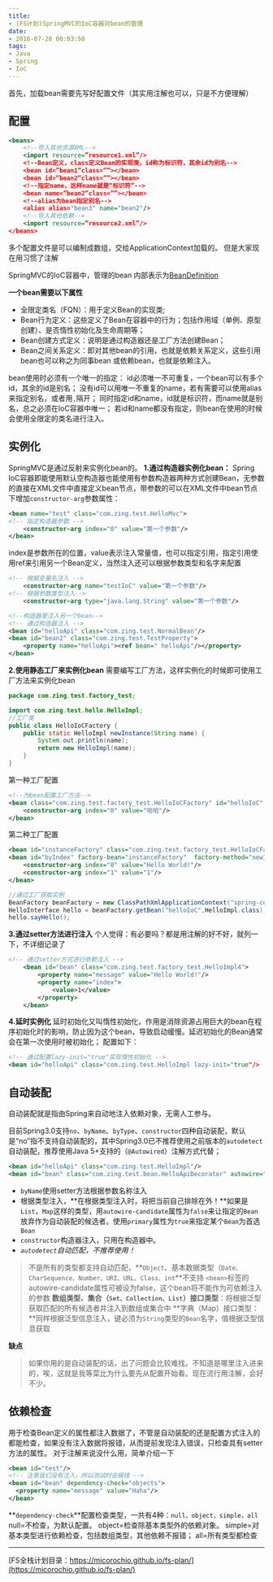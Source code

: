 ```yaml
---
title:
- (FS计划)SpringMVC的IoC容器对bean的管理
date:
- 2016-07-28 00:03:50
tags:
- Java
- Spring
- IoC
---
```


首先，加载bean需要先写好配置文件（其实用注解也可以，只是不方便理解）

## 配置

```xml
<beans>
    <!--导入其他资源XML-->
    <import resource=”resource1.xml”/>
    <!--Bean定义，class定义Bean的实现类，id称为标识符，其余id为别名-->
    <bean id=”bean1”class=””></bean>
    <bean id=”bean2”class=””></bean>
    <!--指定name，这样name就是“标识符”-->
    <bean name=”bean2”class=””></bean>
    <!--alias为bean指定别名-->
    <alias alias="bean3" name="bean2"/>
    <!--导入其他依赖-->
    <import resource=”resource2.xml”/>
</beans>
```

多个配置文件是可以编制成数组，交给ApplicationContext加载的。
但是大家现在用习惯了注解


SpringMVC的IoC容器中，管理的bean 内部表示为[BeanDefinition](https://github.com/spring-projects/spring-framework/blob/master/spring-beans%2Fsrc%2Fmain%2Fjava%2Forg%2Fspringframework%2Fbeans%2Ffactory%2Fconfig%2FBeanDefinition.java)
> 
**一个bean需要以下属性**
+ 全限定类名（FQN）：用于定义Bean的实现类;
+ Bean行为定义：这些定义了Bean在容器中的行为；包括作用域（单例、原型创建）、是否惰性初始化及生命周期等；
+ Bean创建方式定义：说明是通过构造器还是工厂方法创建Bean；
+ Bean之间关系定义：即对其他bean的引用，也就是依赖关系定义，这些引用bean也可以称之为同事bean 或依赖bean，也就是依赖注入。

bean使用时必须有一个唯一的指定：
id必须唯一不可重复，一个bean可以有多个id，其余的id是别名；
没有id可以用唯一不重复的name，若有需要可以使用alias来指定别名，或者用`,`隔开；
同时指定id和name，id就是标识符，而name就是别名，总之必须在IoC容器中唯一；
若id和name都没有指定，则bean在使用的时候会使用全限定的类名进行注入。

## 实例化
SpringMVC是通过反射来实例化bean的。
**1.通过构造器实例化bean：**
Spring IoC容器即能使用默认空构造器也能使用有参数构造器两种方式创建Bean，无参数的直接在XML文件中直接定义bean节点，带参数的可以在XML文件中bean节点下增加`constructor-arg`参数属性：
```xml
<bean name="test" class="com.zing.test.HelloMvc">
<!-- 指定构造器参数 -->
    <constructor-arg index="0" value="第一个参数"/>
</bean>
```
index是参数所在的位置，value表示注入常量值，也可以指定引用，指定引用使用ref来引用另一个Bean定义，当然注入还可以根据参数类型和名字来配置

```xml
<!-- 根据变量名注入 -->
    <constructor-arg name="testIoC" value="第一个参数"/>
<!-- 根据参数类型注入-->
    <constructor-arg type="java.lang.String" value="第一个参数"/>
```

```xml
<!--构造器里注入另一个bean-->
<!-- 通过构造器注入 -->
<bean id="helloApi" class="com.zing.test.NormalBean"/>
<bean id="bean2" class="com.zing.test.TestProperty">
    <property name="helloApi"><ref bean=" helloApi"/></property>
</bean>
```



**2.使用静态工厂来实例化bean**
需要编写工厂方法，这样实例化的时候即可使用工厂方法来实例化bean

```java
package com.zing.test.factory_test;

import com.zing.test.hello.HelloImpl;
//工厂类
public class HelloIoCFactory {
    public static HelloImpl newInstance(String name) {
        System.out.println(name);
        return new HelloImpl(name);
    }
}
```
第一种工厂配置

```xml
<!--为bean配置工厂方法-->
<bean class="com.zing.test.factory_test.HelloIoCFactory" id="helloIoC" factory-method="newInstance">
    <constructor-arg index="0" value="哈哈"/>
</bean>
```
第二种工厂配置

```xml
<bean id="instanceFactory" class="com.zing.test.factory_test.HelloIoCFactory"/>
<bean id="byIndex" factory-bean="instanceFactory"  factory-method="newInstance">
    <constructor-arg index="0" value="Hello World!"/>
    <constructor-arg index="1" value="1"/>
</bean>
```

```java
//通过工厂获取实例
BeanFactory beanFactory = new ClassPathXmlApplicationContext("spring-config.xml");
HelloInterface hello = beanFactory.getBean("helloIoC",HelloImpl.class);
hello.sayHello();
```

**3.通过setter方法进行注入**
个人觉得：有必要吗？都是用注解的好不好，就列一下，不详细记录了

```xml
<!-- 通过setter方式进行依赖注入 -->
    <bean id="bean" class="com.zing.test.factory_test.HelloImpl4">
        <property name="message" value="Hello World!"/>
        <property name="index">
            <value>1</value>
        </property>
    </bean>
```

**4.延时实例化**
延时初始化又叫惰性初始化，作用是消除资源占用巨大的bean在程序初始化时的影响，防止因为这个bean，导致启动缓慢。延迟初始化的Bean通常会在第一次使用时被初始化；
配置如下：
```xml
<!-- 通过配置lazy-init="true"实现惰性初始化 -->
<bean id="helloApi" class="com.zing.test.HelloImpl lazy-init="true"/>
```

## 自动装配
自动装配就是指由Spring来自动地注入依赖对象，无需人工参与。

目前Spring3.0支持`no`、`byName`、`byType`、`constructor`四种自动装配，默认是“no”指不支持自动装配的，其中Spring3.0已不推荐使用之前版本的`autodetect`自动装配，推荐使用Java 5+支持的（`@Autowired`）注解方式代替；

```xml
<bean id="helloApi" class="com.zing.test.HelloImpl"/>
<bean id="bean" class="com.zing.test.bean.HelloApiDecorator" autowire="byName"/>
```

+ `byName`使用setter方法根据参数名称注入
+ 根据类型注入，**在根据类型注入时，将把当前自己排除在外！**如果是`List`，`Map`这样的类型，用`autowire-candidate`属性为`false`来让指定的`Bean`放弃作为自动装配的候选者。使用`primary`属性为`true`来指定某个`Bean`为首选`Bean`
+ `constructor`构造器注入，只用在构造器中。
+ _`autodetect`自动匹配，不推荐使用！_

> 不是所有的类型都支持自动匹配，**`Object`、基本数据类型（`Date、CharSequence、Number、URI、URL、Class、int`**不支持
`<bean>`标签的autowire-candidate属性可被设为false，这个bean将不能作为可依赖注入的参数
**数组类型、集合（`Set、Collection、List`）接口类型**：将根据泛型获取匹配的所有候选者并注入到数组或集合中
**字典（Map）接口类型：**同样根据泛型信息注入，键必须为`String`类型的`Bean`名字，值根据泛型信息获取


**缺点**
> 如果你用的是自动装配的话，出了问题会比较难找。不知道是哪里注入进来的，唉，这就是我等菜比为什么要先从配置开始看。现在流行用注解，会好不少。

## 依赖检查
用于检查Bean定义的属性都注入数据了，不管是自动装配的还是配置方式注入的都能检查，如果没有注入数据将报错，从而提前发现注入错误，只检查具有setter方法的属性。
对于注解来说没什么用，简单介绍一下

```xml
<bean id="test"/>
<!-- 注意我们没有注入，所以测试时会报错 -->
<bean id="bean" dependency-check="objects">
  <property name="message" value="Haha"/>
</bean>
```
**`dependency-check`**配置检查类型，一共有4种：`null，object，simple，all`
null=不检查，为默认配置。
object=检查除基本类型外的依赖对象。
simple=对基本类型进行依赖检查，包括数组类型，其他依赖不报错；
all=所有类型都检查

----
[FS全栈计划目录：https://micorochio.github.io/fs-plan/](https://micorochio.github.io/fs-plan/)